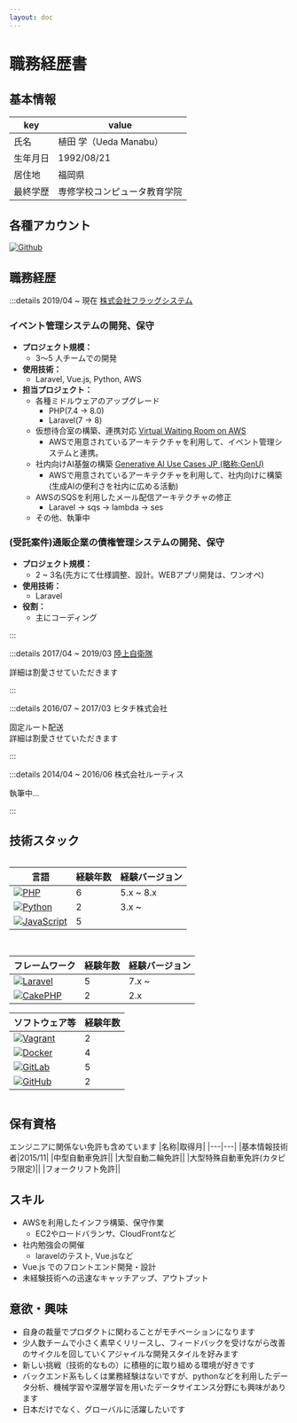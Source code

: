 ```yaml
---
layout: doc
---
```


# 職務経歴書

## 基本情報

|key|value|
|---|---|
|氏名|植田 学（Ueda Manabu）|
|生年月日|1992/08/21|
|居住地|福岡県|
|最終学歴|専修学校コンピュータ教育学院|

## 各種アカウント

<p style="display: flex; gap: 8px; flex-wrap: wrap;">
  <a href="https://github.com/manabuueda" target="_blank"><img alt="Github" src="https://img.shields.io/badge/manabuueda-%2312100E.svg?&style=flat-square&logo=Github&logoColor=white" /></a>
</p>

## 職務経歴

:::details 2019/04 ~ 現在 [株式会社フラッグシステム](https://www.flagsystem.co.jp/)

### イベント管理システムの開発、保守

- **プロジェクト規模：**
  - 3〜5 人チームでの開発
- **使用技術：**
  - Laravel, Vue.js, Python, AWS
- **担当プロジェクト：**
  - 各種ミドルウェアのアップグレード
    - PHP(7.4 -> 8.0)
    - Laravel(7 -> 8)
  - 仮想待合室の構築、連携対応 [Virtual Waiting Room on AWS](https://aws.amazon.com/jp/solutions/implementations/virtual-waiting-room-on-aws/)
    - AWSで用意されているアーキテクチャを利用して、イベント管理システムと連携。
  - 社内向けAI基盤の構築 [Generative AI Use Cases JP (略称:GenU)](https://github.com/aws-samples/generative-ai-use-cases-jp)
    - AWSで用意されているアーキテクチャを利用して、社内向けに構築
      (生成AIの便利さを社内に広める活動)
  - AWSのSQSを利用したメール配信アーキテクチャの修正
    - Laravel -> sqs -> lambda -> ses 
  - その他、執筆中

### (受託案件)通販企業の債権管理システムの開発、保守

- **プロジェクト規模：**
  - 2 ~ 3名(先方にて仕様調整、設計。WEBアプリ開発は、ワンオペ)
- **使用技術：**
  - Laravel
- **役割：**
  - 主にコーディング

:::

:::details 2017/04 ~ 2019/03 [陸上自衛隊](https://www.mod.go.jp/gsdf/)
 
詳細は割愛させていただきます

:::

:::details 2016/07 ~ 2017/03 ヒタチ株式会社

固定ルート配送  
詳細は割愛させていただきます

:::

:::details 2014/04 ~ 2016/06 株式会社ルーティス

執筆中...

:::

## 技術スタック

<div style="display: grid; gap: 15px; grid-col; grid-template-columns: repeat(auto-fit, minmax(300px, 1fr));">

<div>

|言語|経験年数|経験バージョン|
|---|---|---|
|[![PHP](https://img.shields.io/badge/-PHP-777BB4.svg?style=flat-square&logo=php&logoColor=white)](https://www.php.net)|6|5.x ~ 8.x|
|[![Python](https://img.shields.io/badge/-Python-3776AB.svg?style=flat-square&logo=python&logoColor=white)](https://www.python.org)|2|3.x ~|
|[![JavaScript](https://img.shields.io/badge/-JavaScript-F7DF1E.svg?style=flat-square&logo=javascript&logoColor=white)](https://www.javascript.com)|5|

</div>

<div>

|フレームワーク|経験年数|経験バージョン|
|---|---|---|
|[![Laravel](https://img.shields.io/badge/-Laravel-FF2D20.svg?style=flat-square&logo=laravel&logoColor=white)](https://laravel.com)|5|7.x ~ |
|[![CakePHP](https://img.shields.io/badge/-CakePHP-d33c43.svg?style=flat-square&logo=cakephp&logoColor=white)](https://cakephp.org)|2|2.x|

|ソフトウェア等|経験年数|
|---|---|
|[![Vagrant](https://img.shields.io/badge/-Vagrant-1868F2.svg?style=flat-square&logo=vagrant&logoColor=white)](https://www.vagrantup.com)|2|
|[![Docker](https://img.shields.io/badge/-Docker-2496ED.svg?style=flat-square&logo=docker&logoColor=white)](https://www.docker.com)|4|
|[![GitLab](https://img.shields.io/badge/-GitLab-fc6d26.svg?style=flat-square&logo=gitlab&logoColor=white)](https://gitlab.com)|5|
|[![GitHub](https://img.shields.io/badge/-GitHub-000000.svg?style=flat-square&logo=github&logoColor=white)](https://github.com)|2|



</div>
</div>

## 保有資格
エンジニアに関係ない免許も含めています
|名称|取得月|
|---|---|
|基本情報技術者|2015/11|
|中型自動車免許||
|大型自動二輪免許||
|大型特殊自動車免許(カタピラ限定)||
|フォークリフト免許||

## スキル

- AWSを利用したインフラ構築、保守作業
  - EC2やロードバランサ、CloudFrontなど
- 社内勉強会の開催
  - laravelのテスト, Vue.jsなど
- Vue.js でのフロントエンド開発・設計
- 未経験技術への迅速なキャッチアップ、アウトプット

## 意欲・興味

- 自身の裁量でプロダクトに関わることがモチベーションになります
- 少人数チームで小さく素早くリリースし、フィードバックを受けながら改善のサイクルを回していくアジャイルな開発スタイルを好みます
- 新しい挑戦（技術的なもの）に積極的に取り組める環境が好きです
- バックエンド系もしくは業務経験はないですが、pythonなどを利用したデータ分析、機械学習や深層学習を用いたデータサイエンス分野にも興味があります
- 日本だけでなく、グローバルに活躍したいです
